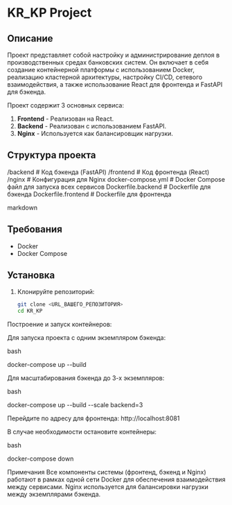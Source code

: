 # KR_KP Project

## Описание

Проект представляет собой настройку и администрирование деплоя в производственных средах банковских систем. Он включает в себя создание контейнерной платформы с использованием Docker, реализацию кластерной архитектуры, настройку CI/CD, сетевого взаимодействия, а также использование React для фронтенда и FastAPI для бэкенда.

Проект содержит 3 основных сервиса:
1. **Frontend** - Реализован на React.
2. **Backend** - Реализован с использованием FastAPI.
3. **Nginx** - Используется как балансировщик нагрузки.

## Структура проекта

/backend # Код бэкенда (FastAPI) /frontend # Код фронтенда (React) /nginx # Конфигурация для Nginx docker-compose.yml # Docker Compose файл для запуска всех сервисов Dockerfile.backend # Dockerfile для бэкенда Dockerfile.frontend # Dockerfile для фронтенда

markdown

## Требования

- Docker
- Docker Compose

## Установка

1. Клонируйте репозиторий:

   ```bash
   git clone <URL_ВАШЕГО_РЕПОЗИТОРИЯ>
   cd KR_KP
Построение и запуск контейнеров:

Для запуска проекта с одним экземпляром бэкенда:

bash

docker-compose up --build

Для масштабирования бэкенда до 3-х экземпляров:

bash

docker-compose up --build --scale backend=3

Перейдите по адресу для фронтенда: http://localhost:8081

В случае необходимости остановите контейнеры:

bash

docker-compose down

Примечания
Все компоненты системы (фронтенд, бэкенд и Nginx) работают в рамках одной сети Docker для обеспечения взаимодействия между сервисами.
Nginx используется для балансировки нагрузки между экземплярами бэкенда.